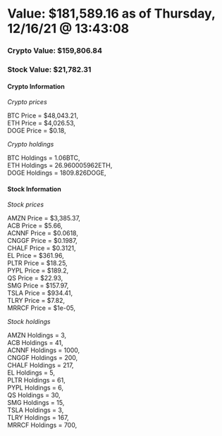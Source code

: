 # Value: $181,589.16 as of Thursday, 12/16/21 @ 13:43:08 

### Crypto Value: $159,806.84

### Stock Value: $21,782.31

#### Crypto Information 
*Crypto prices* 

BTC Price = $48,043.21,  
ETH Price = $4,026.53,  
DOGE Price = $0.18,  


*Crypto holdings* 

BTC Holdings = 1.06BTC,  
ETH Holdings = 26.960005962ETH,  
DOGE Holdings = 1809.826DOGE,  


#### Stock Information 

*Stock prices* 

AMZN Price = $3,385.37,  
ACB Price = $5.66,  
ACNNF Price = $0.0618,  
CNGGF Price = $0.1987,  
CHALF Price = $0.3121,  
EL Price = $361.96,  
PLTR Price = $18.25,  
PYPL Price = $189.2,  
QS Price = $22.93,  
SMG Price = $157.97,  
TSLA Price = $934.41,  
TLRY Price = $7.82,  
MRRCF Price = $1e-05,  


*Stock holdings* 

AMZN Holdings = 3,  
ACB Holdings = 41,  
ACNNF Holdings = 1000,  
CNGGF Holdings = 200,  
CHALF Holdings = 217,  
EL Holdings = 5,  
PLTR Holdings = 61,  
PYPL Holdings = 6,  
QS Holdings = 30,  
SMG Holdings = 15,  
TSLA Holdings = 3,  
TLRY Holdings = 167,  
MRRCF Holdings = 700,  


